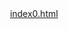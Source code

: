 [index0.html](https://github.com/user-attachments/files/22102037/index0.html)
<!DOCTYPE html>
<html lang="pt-br">
<head>
    <meta charset="UTF-8">
    <meta name="viewport" content="width=device-width, initial-scale=1.0">
    <title>Currículo Interativo - João Leonardo</title>
    <style>
        @import url('https://fonts.googleapis.com/css2?family=Inter:wght@400;600;700&display=swap');

        :root {
            --primary-color: #2D6B5F;
            --secondary-color: #4B8673;
            --background-color: #F4F7F6;
            --text-color: #333;
            --card-bg: #FFFFFF;
            --border-radius: 12px;
            --box-shadow: 0 10px 25px rgba(0, 0, 0, 0.1);
        }

        body {
            font-family: 'Inter', sans-serif;
            background-color: var(--background-color);
            color: var(--text-color);
            display: flex;
            justify-content: center;
            align-items: flex-start;
            min-height: 100vh;
            margin: 0;
            padding: 20px;
        }

        .curriculum-container {
            background-color: var(--card-bg);
            padding: 40px;
            border-radius: var(--border-radius);
            box-shadow: var(--box-shadow);
            max-width: 900px;
            width: 100%;
            box-sizing: border-box;
            text-align: left;
            margin-top: 20px;
        }

        .header {
            text-align: center;
            margin-bottom: 30px;
        }

        .header h1 {
            color: var(--primary-color);
            font-size: clamp(2em, 6vw, 3em);
            margin-bottom: 5px;
        }

        .header p {
            font-size: clamp(0.9em, 2vw, 1.1em);
            color: #666;
            margin: 0;
        }

        .contact-info {
            display: flex;
            justify-content: center;
            gap: 20px;
            margin-top: 10px;
            flex-wrap: wrap;
        }

        .contact-info a {
            color: var(--secondary-color);
            text-decoration: none;
            font-size: clamp(0.8em, 1.8vw, 1em);
            transition: color 0.3s ease;
        }

        .contact-info a:hover {
            color: var(--primary-color);
        }

        .section {
            margin-bottom: 30px;
        }

        .section-title {
            color: var(--primary-color);
            font-size: clamp(1.2em, 3vw, 1.8em);
            border-bottom: 2px solid var(--secondary-color);
            padding-bottom: 5px;
            margin-bottom: 20px;
        }

        .item-header {
            background-color: var(--background-color);
            padding: 15px;
            border-radius: 8px;
            cursor: pointer;
            transition: background-color 0.3s ease;
            display: flex;
            justify-content: space-between;
            align-items: center;
            flex-wrap: wrap;
            margin-bottom: 10px;
        }

        .item-header:hover {
            background-color: #e8ebea;
        }

        .item-header h3 {
            font-size: clamp(1em, 2.5vw, 1.4em);
            color: var(--text-color);
            margin: 0;
        }

        .item-header span {
            font-size: clamp(0.8em, 1.8vw, 1em);
            color: #666;
        }

        .item-details {
            max-height: 0;
            overflow: hidden;
            transition: max-height 0.5s ease-in-out, padding 0.5s ease-in-out;
            padding: 0 15px;
        }
        
        .item-details.active {
            max-height: 500px; /* Valor grande o suficiente para acomodar o conteúdo */
            padding: 15px;
        }

        .item-details ul {
            padding-left: 20px;
            margin: 0;
        }
        
        .item-details ul li {
            line-height: 1.6;
            margin-bottom: 5px;
        }
        
        .skills-list, .courses-list {
            list-style-type: none;
            padding: 0;
            margin: 0;
            display: flex;
            flex-wrap: wrap;
            gap: 10px;
        }

        .skill-item, .course-item {
            background-color: var(--secondary-color);
            color: #fff;
            padding: 8px 15px;
            border-radius: 20px;
            font-size: clamp(0.8em, 1.8vw, 0.9em);
            box-shadow: 0 2px 4px rgba(0, 0, 0, 0.1);
        }

        .item-toggle-icon {
            font-size: 1.5em;
            transform: rotate(0deg);
            transition: transform 0.3s ease;
        }

        .item-toggle-icon.rotated {
            transform: rotate(180deg);
        }
    </style>
</head>
<body>
    <div class="curriculum-container">
        <div class="header">
            <h1>João Leonardo RS</h1>
            <p>Fortaleza, CE | +55 85 9 9602-4008 | jotaleo.ce3@gmail.com</p>
            <div class="contact-info">
                <a href="https://linkedin.com/in/jl-rodrigues/" target="_blank">LinkedIn</a>
            </div>
        </div>

        <div class="section">
            <h2 class="section-title">Objetivo Profissional</h2>
            <p>
                Buscando uma oportunidade como **estagiário de desenvolvimento** para aplicar e expandir meus conhecimentos práticos em **Python, JavaScript e C**, adquiridos em projetos acadêmicos e experiências de freelancing. Tenho interesse em contribuir com minha proatividade e habilidades de resolução de problemas, aprendendo com uma equipe de desenvolvimento experiente para criar soluções inovadoras.
            </p>
        </div>

        <div class="section" id="experience-section">
            <h2 class="section-title">Experiência</h2>
            <!-- Experiências serão inseridas aqui pelo JS -->
        </div>

        <div class="section" id="education-section">
            <h2 class="section-title">Formação</h2>
            <!-- Formações serão inseridas aqui pelo JS -->
        </div>
        
        <div class="section" id="skills-section">
            <h2 class="section-title">Competências</h2>
            <ul class="skills-list">
                <!-- Competências serão inseridas aqui pelo JS -->
            </ul>
        </div>
        
        <div class="section" id="courses-section">
            <h2 class="section-title">Cursos e Certificações</h2>
            <ul class="courses-list">
                <!-- Cursos e certificações serão inseridos aqui pelo JS -->
            </ul>
        </div>
    </div>

    <script>
        const data = {
            name: "João Leonardo RS",
            contact: {
                city: "Fortaleza, CE",
                phone: "+55 85 9 9602-4008",
                email: "jotaleo.ce3@gmail.com",
                linkedin: "https://linkedin.com/in/jl-rodrigues/"
            },
            summary: "Estudante de Engenharia de Computação no Instituto Federal do Ceará, com experiência em desenvolvimento de automações, integração de sistemas e gestão de projetos. Possuo um perfil proativo e colaborativo, com habilidades comprovadas em Python, JavaScript, C e metodologias ágeis. Busco uma oportunidade para aplicar meu conhecimento técnico e minhas competências de liderança.",
            experience: [
                {
                    title: "Desenvolvedor Frontend (Freelance)",
                    company: "Site de Academia",
                    period: "Julho de 2025 - Presente",
                    details: [
                        "Desenvolvimento de funcionalidades para aplicações web, com interface e interatividade criadas do zero utilizando HTML5, CSS3 e JavaScript.",
                        "Manutenção e correção de bugs, garantindo a integração sem conflitos com serviços externos (WhatsApp e Google Maps).",
                        "Participação em todas as fases do projeto, desde a concepção do design (UX/UI) até a implementação e publicação.",
                        "Colaboração com o cliente, traduzindo necessidades de negócio em soluções de código."
                    ]
                },
                {
                    title: "Estagiário de TI",
                    company: "Grupo energy telecom",
                    period: "AGOSTO DE 2024 - JANEIRO DE 2025",
                    details: [
                        "Elaboração de automações de atividades de rotina com Python e PowerShell.",
                        "Apoio no levantamento de requisitos técnicos e elaboração de propostas comerciais.",
                        "Suporte na análise de soluções em infraestrutura de rede, data center e cibersegurança.",
                        "Apoio à equipe na organização de documentos técnicos e materiais de pré-vendas."
                    ]
                },
                {
                    title: "Designer de conteúdo e desenvolvedor",
                    company: "Library&Cat",
                    period: "MARÇO DE 2023 - DEZEMBRO DE 2024",
                    details: [
                        "Desenvolvimento e diagramação de site institucional (Google Sites).",
                        "Personalização de layouts e melhoria da experiência do usuário.",
                        "Criação e tratamento de imagens, banners e elementos visuais.",
                        "Colaboração na gestão e identidade visual do Instagram oficial.",
                        "Utilização de ferramentas: WordPress, Photoshop, Illustrator, Canvas, Trello.",
                        "Conhecimento de startups e metodologias ágeis."
                    ]
                },
                {
                    title: "Coordenador de equipes",
                    company: "BJ TECH",
                    period: "AGOSTO DE 2022 - JUNHO DE 2024",
                    details: [
                        "Coordenação de equipe de suporte técnico voluntário em hardware e software.",
                        "Organização das demandas de manutenção e atendimento a usuários.",
                        "Apoio em diagnósticos e soluções para computadores, notebooks e tablets.",
                        "Desenvolvimento de habilidades de liderança, comunicação e gestão de equipe."
                    ]
                }
            ],
            education: [
                {
                    institution: "Instituto Federal de Educação, Ciência e Tecnologia do Ceará",
                    degree: "Bacharelado em Engenharia de Computação",
                    period: "JANEIRO DE 2025 - JANEIRO DE 2030",
                    details: [
                        "Em um dos cursos mais concorridos do Ceará, estou aprendendo a desenvolver aplicações e soluções tecnológicas através de projetos práticos e vivências reais.",
                        "A grade curricular abrange desde a teoria da computação até o desenvolvimento de hardware e software, preparando para os desafios do mercado, com ênfase em banco de dados relacionais e sistemas distribuídos."
                    ]
                },
                {
                    institution: "Universidade Federal do Ceará",
                    degree: "Curso de Extensão: Desenvolvimento de Aplicações",
                    period: "JANEIRO DE 2024 - JANEIRO DE 2025",
                    details: [
                        "Durante este curso de extensão, adquiri e aprimorei meus conhecimentos em desenvolvimento de aplicações, com foco prático na linguagem de programação Python e suas principais bibliotecas."
                    ]
                },
                {
                    institution: "EEEP Ícaro De Sousa Moreira",
                    degree: "Técnico Profissionalizante: Redes de Computadores",
                    period: "JANEIRO DE 2022 - JANEIRO DE 2025",
                    details: [
                        "Neste curso técnico, obtive uma base sólida em infraestrutura de redes, configuração de equipamentos, segurança cibernética e manutenção de sistemas.",
                        "Aprendi a diagnosticar problemas e implementar soluções eficazes em ambientes de rede, com conhecimentos práticos em banco de dados relacionais para gerenciamento de dados de rede."
                    ]
                }
            ],
            skills: [
                "Desenvolvimento de automações com Python, JavaScript e C",
                "Conhecimentos de Git e GitHub",
                "Integração de backend e frontend",
                "Criação de conteúdos para Instagram, Facebook, TikTok e LinkedIn",
                "Edição de vídeos em CapCut e imagens em Canvas",
                "Organização de postagens e interação com público",
                "Boa escrita, criatividade e comunicação digital"
            ],
            courses: [
                "ORACLE - JavaScript",
                "ORACLE JAVASCRIPT COM HTML",
                "AWS ACADEMY - AWS CLOUD FOUNDATIONS",
                "SEBRAE - MARKETING DIGITAL",
                "GRUPO VOITTO - POWER BI APLICADO A NEGÓCIOS"
            ]
        };

        document.addEventListener('DOMContentLoaded', () => {
            const experienceSection = document.getElementById('experience-section');
            const educationSection = document.getElementById('education-section');
            const skillsList = document.querySelector('.skills-list');
            const coursesList = document.querySelector('.courses-list');

            // Função para renderizar as seções colapsáveis
            const renderSection = (items, parentElement, isExperience = false) => {
                items.forEach((item, index) => {
                    const itemContainer = document.createElement('div');
                    itemContainer.classList.add(isExperience ? 'experience-item' : 'education-item');

                    const header = document.createElement('div');
                    header.classList.add('item-header');
                    
                    const itemTitle = isExperience ? item.company : item.institution;
                    const itemSubtitle = isExperience ? item.title : item.degree;

                    header.innerHTML = `
                        <div>
                            <h3>${itemTitle}</h3>
                            <p>${itemSubtitle}</p>
                        </div>
                        <span>${item.period}</span>
                    `;

                    const details = document.createElement('div');
                    details.classList.add('item-details');
                    if (item.details && item.details.length > 0) {
                        const ul = document.createElement('ul');
                        item.details.forEach(detail => {
                            const li = document.createElement('li');
                            li.textContent = detail;
                            ul.appendChild(li);
                        });
                        details.appendChild(ul);
                    }

                    header.addEventListener('click', () => {
                        details.classList.toggle('active');
                    });
                    
                    itemContainer.appendChild(header);
                    itemContainer.appendChild(details);
                    parentElement.appendChild(itemContainer);
                });
            };
            
            // Função para renderizar listas simples de itens
            const renderList = (items, parentElement, itemClass) => {
                items.forEach(item => {
                    const li = document.createElement('li');
                    li.classList.add(itemClass);
                    li.textContent = item;
                    parentElement.appendChild(li);
                });
            };

            // Renderiza as seções
            renderSection(data.experience, experienceSection, true);
            renderSection(data.education, educationSection, false);
            renderList(data.skills, skillsList, 'skill-item');
            renderList(data.courses, coursesList, 'course-item');
        });
    </script>
</body>
</html>
